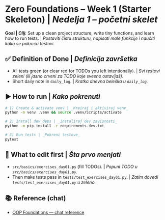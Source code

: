 # Zero Foundations – Week 1 (Starter Skeleton) | _Nedelja 1 – početni skelet_

**Goal | _Cilj_:** Set up a clean project structure, write tiny functions, and learn how to run tests. | _Postaviti čistu strukturu, napisati male funkcije i naučiti kako se pokreću testovi._

## ✅ Definition of Done | _Definicija završetka_
- All tests green (or clear red for TODOs you left intentionally). | _Svi testovi zeleni (ili jasno crveni za TODO koje svesno ostavljaš)._  
- Short daily note in `daily_log`. | _Kratka dnevna beleška u `daily_log`._

## ▶️ How to run | _Kako pokrenuti_
```bash
# 1) Create & activate venv | _Kreiraj i aktiviraj venv_
python -m venv .venv && source .venv/Scripts/activate

# 2) Install dev deps | _Instaliraj dev zavisnosti_
python -m pip install -r requirements-dev.txt

# 3) Run tests | _Pokreni testove_
pytest
```

## 🧭 What to edit first | _Šta prvo menjati_
- `src/basics/exercises_day01.py` (fill TODOs). | _Popuni TODO u `src/basics/exercises_day01.py`._  
- Then make tests pass in `tests/test_exercises_day01.py`. | _Zatim dovedi `tests/test_exercises_day01.py` u zeleno._

## 📚 Reference (chat)
- [OOP Foundations — chat reference](./_chat_refs/chat_oop_foundations.md)
